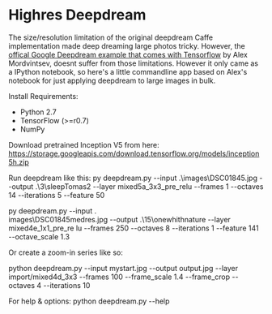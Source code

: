 # Highres Deepdream 

The size/resolution limitation of the original deepdream Caffe implementation made deep dreaming large photos tricky. However, the [offical Google Deepdream example that comes with Tensorflow](https://github.com/tensorflow/tensorflow/blob/master/tensorflow/examples/tutorials/deepdream/deepdream.ipynb) by Alex Mordvintsev, doesnt suffer from those limitations. However it only came as a IPython notebook, so here's a little commandline app based on Alex's notebook for just applying deepdream to large images in bulk. 

Install Requirements:

- Python 2.7
- TensorFlow (>=r0.7)
- NumPy

Download pretrained Inception V5 from here:
https://storage.googleapis.com/download.tensorflow.org/models/inception5h.zip

Run deepdream like this:
  py deepdream.py --input .\images\DSC01845.jpg --output .\3\sleepTomas2 --layer mixed5a_3x3_pre_relu --frames  1  --octaves 14 --iterations  5 --feature 50

py deepdream.py --input .\
images\DSC01845medres.jpg --output .\15\onewhithnature --layer mixed4e_1x1_pre_re
lu --frames  250  --octaves 8 --iterations  1 --feature 141 --octave_scale 1.3

Or create a zoom-in series like so:

python deepdream.py --input mystart.jpg --output output.jpg --layer import/mixed4d_3x3 --frames 100 --frame_scale 1.4 --frame_crop --octaves 4  --iterations  10

For help & options:
 python deepdream.py --help
